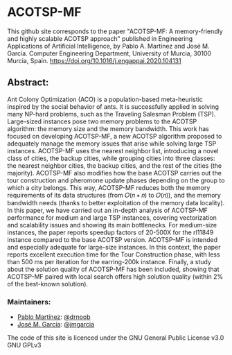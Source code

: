# ACOTSP-MF
This github site corresponds to the paper "ACOTSP-MF: A memory-friendly and highly scalable ACOTSP approach" published in Engineering Applications of Artificial Intelligence, by Pablo A. Martínez and José M. García. Computer Engineering Department, University of Murcia, 30100 Murcia, Spain. https://doi.org/10.1016/j.engappai.2020.104131

## Abstract:
Ant Colony Optimization (ACO) is a population-based meta-heuristic inspired by the social behavior of ants.
It is successfully applied in solving many NP-hard problems, such as the Traveling Salesman Problem (TSP).
Large-sized instances pose two memory problems to the ACOTSP algorithm: the memory size and the memory
bandwidth.
This work has focused on developing ACOTSP-MF, a new ACOTSP algorithm proposed to adequately
manage the memory issues that arise while solving large TSP instances. ACOTSP-MF uses the nearest neighbor
list, introducing a novel class of cities, the backup cities, while grouping cities into three classes: the nearest
neighbor cities, the backup cities, and the rest of the cities (the majority). ACOTSP-MF also modifies how the
base ACOTSP carries out the tour construction and pheromone update phases depending on the group to which a
city belongs. This way, ACOTSP-MF reduces both the memory requirements of its data structures (from 𝑂(𝑛 ∗ 𝑛)
to 𝑂(𝑛)), and the memory bandwidth needs (thanks to better exploitation of the memory data locality).
In this paper, we have carried out an in-depth analysis of ACOTSP-MF performance for medium and large
TSP instances, covering vectorization and scalability issues and showing its main bottlenecks. For medium-size
instances, the paper reports speedup factors of 20-500X for the rl11849 instance compared to the base
ACOTSP version. ACOTSP-MF is intended and especially adequate for large-size instances. In this context, the
paper reports excellent execution time for the Tour Construction phase, with less than 500 ms per iteration for
the earring-200k instance. Finally, a study about the solution quality of ACOTSP-MF has been included,
showing that ACOTSP-MF paired with local search offers high solution quality (within 2% of the best-known
solution).

### Maintainers:

* [Pablo Martínez][martinez_pablo]: [@drnoob](https://github.com/drnoob)
* [José M. García][garcia_josem]: [@jmgarcia](https://github.com/jmgarcia83)

[martinez_pablo]: https://www.um.es/gacop
[garcia_josem]: https://webs.um.es/jmgarcia

The code of this site is licenced under the GNU General Public License v3.0 GNU GPLv3
